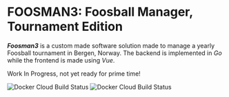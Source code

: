 # FOOSMAN3: Foosball Manager, Tournament Edition

***Foosman3*** is a custom made software solution made to manage a yearly Foosball tournament in Bergen, Norway.
The backend is implemented in _Go_ while the frontend is made using _Vue_.

Work In Progress, not yet ready for prime time!


![Docker Cloud Build Status](https://img.shields.io/docker/cloud/build/tormaroe/foosman3-server?label=docker%20build%3A%20server) ![Docker Cloud Build Status](https://img.shields.io/docker/cloud/build/tormaroe/foosman3-ui?label=docker%20build%3A%20UI)
